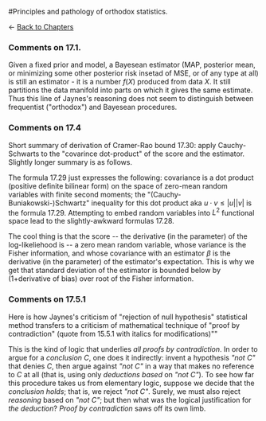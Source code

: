 #Principles and pathology of orthodox statistics.

$\leftarrow$ [Back to Chapters](./index.html)


### Comments on 17.1.

Given a fixed prior and model, a Bayesean estimator (MAP, posterior mean, or minimizing some other posterior risk insetad of MSE, or of any type at all) is still an estimator - it is a number $f(X)$ produced from data $X$. It still partitions the data manifold into parts on which it gives the same estimate.  Thus this line of Jaynes's reasoning does not seem to distinguish between frequentist ("orthodox") and Bayesean procedures. 

### Comments on 17.4
Short summary of derivation of Cramer-Rao bound 17.30: apply Cauchy-Schwarts to the "covarince dot-product" of the score and the estimator. Slightly longer summary is as follows.

The formula 17.29 just expresses the following: covariance is a dot product (positive definite bilinear form) on the space of zero-mean random variables with finite second moments; the "(Cauchy-Buniakowski-)Schwartz" inequality for this dot product aka $u\cdot v \leq |u||v|$ is the formula 17.29. Attempting to embed random variables into $L^2$ functional space lead to the slightly-awkward formulas 17.28.

The cool thing is that the score -- the derivative (in the parameter) of the log-likeliehood is -- a zero mean random variable, whose variance is the Fisher information, and whose covariance with an estimator $\beta$ is the derivative (in the parameter) of the estimator's expectation. This is why we get that standard deviation of the estimator is bounded below by (1+derivative of bias) over root of the Fisher information. 

### Comments on 17.5.1

Here is how Jaynes's criticism of "rejection of null hypothesis" statistical method transfers to a criticism of mathematical technique of "proof by contradiction" (quote from 15.5.1 with italics for modifications)""

This is the kind of logic that underlies *all proofs by contradiction*. In order to argue
for a *conclusion C*, one does it indirectly: invent a 
hypothesis *"not C"* that denies *C*, then argue against *"not C"* in a way that makes
no reference to *C* at all (that is, using only *deductions based* on *"not C"*). To see how
far this procedure takes us from elementary logic, suppose we decide that the *conclusion holds*;
that is, we reject *"not C"*. Surely, we must also reject *reasoning* based on *"not C"*; but
then what was the logical justification for *the deduction*? *Proof by contradiction* saws off its own limb.
